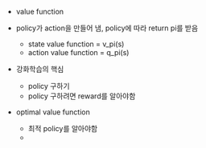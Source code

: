 - value function

- policy가 action을 만들어 냄, policy에 따라 return pi를 받음
	- state value function = v_pi(s)
	- action value function = q_pi(s)

- 강화학습의 핵심
	- policy 구하기
	- policy 구하려면 reward를 알아야함

- optimal value function
	- 최적 policy를 알아야함
	- 